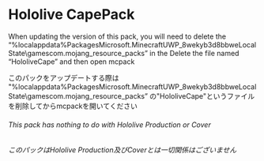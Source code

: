 # Hololive CapePack

When updating the version of this pack, you will need to delete the 
“%localappdata%PackagesMicrosoft.MinecraftUWP_8wekyb3d8bbweLocalState\gamescom.mojang_resource_packs”
in the Delete the file named “HololiveCape” and then open mcpack

このパックをアップデートする際は
"%localappdata%PackagesMicrosoft.MinecraftUWP_8wekyb3d8bbweLocalState\gamescom.mojang_resource_packs”
の"HololiveCape"というファイルを削除してからmcpackを開いてください

###### This pack has nothing to do with Hololive Production or Cover

###### このパックはHololive Production及びCoverとは一切関係はございません

